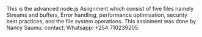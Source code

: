 This is the advanced node.js Asiignment which consist of five files namely Streams and buffers, Error handling, performance optimisation, security best practices, and the file system operations.
This assinment was done by Nancy Saumu. contact: Whatsapp: +254 710239205.
